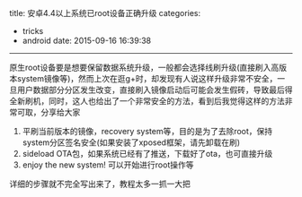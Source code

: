 title: 安卓4.4以上系统已root设备正确升级
categories:
  - tricks
  - android
date: 2015-09-16 16:39:38
---

原生root设备要是想要保留数据系统升级，一般都会选择线刷升级(直接刷入高版本system镜像等)，然而上次在逛g+时，却发现有人说这样升级非常不安全，一旦用户数据部分分区发生改变，直接刷入镜像启动后可能会发生假砖，导致最后得全新刷机，同时，这人也给出了一个非常安全的方法，看到后我觉得这样的方法非常可取，分享给大家
<!-- more -->

1. 平刷当前版本的镜像，recovery system等，目的是为了去除root，保持system分区签名安全(如果安装了xposed框架，请先卸载在刷)
2. sideload OTA包，如果系统已经有了推送，下载好了ota，也可直接升级
3. enjoy the new system! 可以开始进行root操作等

详细的步骤就不完全写出来了，教程太多一抓一大把
